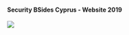 #### Security BSides Cyprus - Website 2019

![](https://github.com/bsidescyprus/bsidescyprus.github.io/blob/master/img/logo.png)
